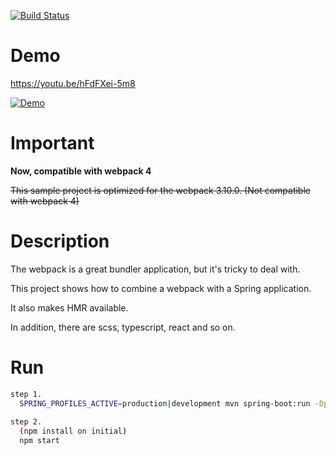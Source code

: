
[![Build Status](https://travis-ci.org/okihouse/spring-boot-webpack-react-typescript.svg?branch=master)](https://travis-ci.org/okihouse/spring-boot-webpack-react-typescript)

Demo
=========

https://youtu.be/hFdFXei-5m8

[![Demo](http://i3.ytimg.com/vi/hFdFXei-5m8/maxresdefault.jpg)](https://youtu.be/hFdFXei-5m8 "Demo")


Important
=========
**Now, compatible with webpack 4**

~~This sample project is optimized for the webpack 3.10.0.
(Not compatible with webpack 4)~~

Description
=========
The webpack is a great bundler application, but it's tricky to deal with.

This project shows how to combine a webpack with a Spring application.

It also makes HMR available.

In addition, there are scss, typescript, react and so on.
  
Run
===

```bash
step 1.
  SPRING_PROFILES_ACTIVE=production|development mvn spring-boot:run -Dprofile=production|development
  
step 2. 
  (npm install on initial)
  npm start
```
